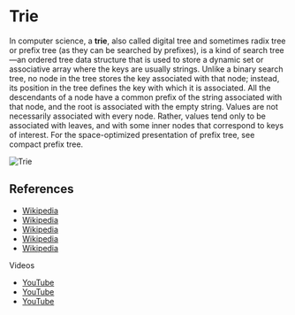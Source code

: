 # Trie

In computer science, a **trie**, also called digital tree and sometimes 
radix tree or prefix tree (as they can be searched by prefixes), 
is a kind of search tree—an ordered tree data structure that is 
used to store a dynamic set or associative array where the keys 
are usually strings. Unlike a binary search tree, no node in the 
tree stores the key associated with that node; instead, its 
position in the tree defines the key with which it is associated.
All the descendants of a node have a common prefix of the string
associated with that node, and the root is associated with the 
empty string. Values are not necessarily associated with every 
node. Rather, values tend only to be associated with leaves, 
and with some inner nodes that correspond to keys of interest. 
For the space-optimized presentation of prefix tree, see compact 
prefix tree.

![Trie](https://upload.wikimedia.org/wikipedia/commons/b/be/Trie_example.svg)

## References

- [Wikipedia](https://en.wikipedia.org/wiki/Trie)
- [Wikipedia](https://www.topcoder.com/community/data-science/data-science-tutorials/using-tries/)
- [Wikipedia](https://ideone.com/TA9rsw)
- [Wikipedia](https://ideone.com/HOgeWH)
- [Wikipedia](http://theoryofprogramming.com/2015/01/16/trie-tree-implementation/)

Videos 
- [YouTube](https://www.youtube.com/watch?v=AXjmTQ8LEoI)
- [YouTube](https://www.youtube.com/watch?v=vlYZb68kAY0)
- [YouTube](https://www.youtube.com/watch?v=CX777rfuZtM)
